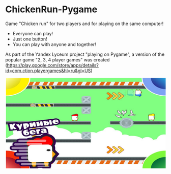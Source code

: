 # ChickenRun-Pygame
Game "Chicken run" for two players and for playing on the same computer! 
- Everyone can play!
- Just one button!
- You can play with anyone and together!

As part of the Yandex Lyceum project "playing on Pygame", a version of the popular game "2, 3, 4 player games" 
was created (https://play.google.com/store/apps/details?id=com.ction.playergames&hl=ru&gl=US)

![](https://github.com/shugaibov-valy/ChickenRun-Pygame/blob/master/ChickenRun.png)
